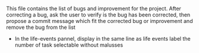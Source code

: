 This file contains the list of bugs and improvement for the project.
After correcting a bug, ask the user to verify is the bug has been corrected, then propose a commit message which fit the corrected bug or improvement and remove the bug from the list

* In the life-events pannel, display in the same line as life events label the number of task selectable without malusses